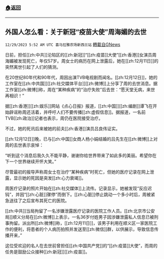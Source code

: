 ###  [:house:返回](README.md)
---


## 外国人怎么看：关于新冠“疫苗大使”周海媚的去世
`12/29/2023 5:52 AM UTC 喜马拉雅农场新西兰站` [轉載自GNews](https://gnews.org/articles/2163130)

日前，担任[[zh:中共]]沦陷区的[[zh:新冠]]“[[zh:疫苗]]大使”[[zh:香港]]女演员周海媚被发现死亡，年仅57岁。周女士的病历在网上泄露后，她在[[zh:12月11日]]的突然离世引起了人们的猜测。

在20世纪80年代和90年代，周因出演TVB电视剧而闻名。[[zh:12月12日]]，她的工作室在[[zh:中共国]][[zh:社交媒体平台]][[zh:微博]]上分享了周的去世消息。据工作室[[zh:微博]]称，周在“某种疾病”的“治疗失败”后去世：“愿天堂无病，来世再相识！”

据[[zh:香港]][[zh:娱乐]]网站《点心日报》报道，[[zh:中国]][[zh:编剧]]谭飞在开始辟谣称周还活着，并呼吁人们不要传播[[zh:虚假信息]]。据报道，一名前TVB[[zh:政治]]记者也表示，周仍在医院接受治疗。

不过，她的死讯后来被她的前夫[[zh:香港]]演员吕良伟证实。

[[zh:12月12日]]晚，已与[[zh:中国]]女商人杨小娟结婚的吕先生在[[zh:微博]]上对周的去世表示哀悼：

“听到这个消息后我久久不能平静，谢谢你给世界带来了如此多的美丽。希望你在下一个世界继续开怀大笑。”

尽管最初的报导声称周女士在治疗“某种疾病”时死亡，但她的医疗记录在网上泄露，显示她的死因是突发[[zh:心力衰竭]]。

周医疗记录的照片开始在[[zh:社交媒体]]上流传。记录显示，她被发现“反应迟钝”，并因“[[zh:心脏]]骤停”而倒下。[[zh:心脏]]停止跳动一个多小时后，周被紧急送往了之后宣布其死亡的医院。

[[zh:中共]]当局拘留了一名涉嫌泄露医疗记录的医院工作人员。[[zh:北京市公安局]]顺义分局在[[zh:微博]]上表示，一名36岁付姓男子因涉嫌泄露私人信息已被刑事拘留。派出所[[zh:微博]]称，[[zh:12月11日]]，该男子利用在顺义区一家医院工作的便利，将患者的个人病历拍照并发送至[[zh:微信]]群，以供展示，导致信息传播开来，”

这位受欢迎的名人在去世前曾担任[[zh:中国共产党]]的“[[zh:疫苗]]大使”，而周的任务是鼓励公众接种[[zh:新冠]][[zh:疫苗]]。
